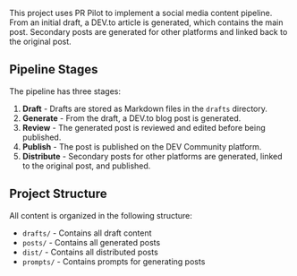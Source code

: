 This project uses PR Pilot to implement a social media content pipeline.
From an initial draft, a DEV.to article is generated, which contains the main post.
Secondary posts are generated for other platforms and linked back to the original post.

## Pipeline Stages

The pipeline has three stages:
1. **Draft** - Drafts are stored as Markdown files in the `drafts` directory.
2. **Generate** - From the draft, a DEV.to blog post is generated.
3. **Review** - The generated post is reviewed and edited before being published.
4. **Publish** - The post is published on the DEV Community platform.
5. **Distribute** - Secondary posts for other platforms are generated, linked to the original post, and published.

## Project Structure

All content is organized in the following structure:
- `drafts/` - Contains all draft content
- `posts/` - Contains all generated posts
- `dist/` - Contains all distributed posts
- `prompts/` - Contains prompts for generating posts
 